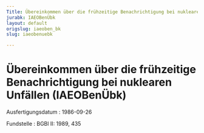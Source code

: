 ```yaml
---
Title: Übereinkommen über die frühzeitige Benachrichtigung bei nuklearen Unfällen
jurabk: IAEOBenÜbk
layout: default
origslug: iaeoben_bk
slug: iaeobenuebk

---
```


# Übereinkommen über die frühzeitige Benachrichtigung bei nuklearen Unfällen (IAEOBenÜbk)

Ausfertigungsdatum
:   1986-09-26

Fundstelle
:   BGBl II: 1989, 435

